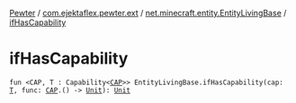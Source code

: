 [Pewter](../../index.md) / [com.ejektaflex.pewter.ext](../index.md) / [net.minecraft.entity.EntityLivingBase](index.md) / [ifHasCapability](./if-has-capability.md)

# ifHasCapability

`fun <CAP, T : Capability<`[`CAP`](if-has-capability.md#CAP)`>> EntityLivingBase.ifHasCapability(cap: `[`T`](if-has-capability.md#T)`, func: `[`CAP`](if-has-capability.md#CAP)`.() -> `[`Unit`](https://kotlinlang.org/api/latest/jvm/stdlib/kotlin/-unit/index.html)`): `[`Unit`](https://kotlinlang.org/api/latest/jvm/stdlib/kotlin/-unit/index.html)
